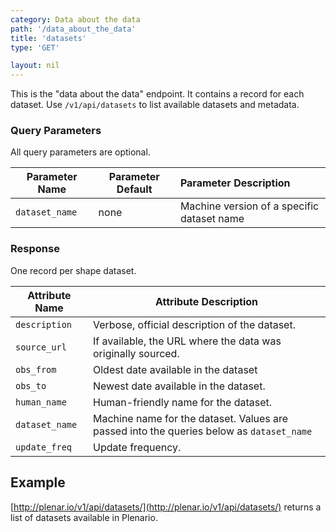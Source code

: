 ```yaml
---
category: Data about the data
path: '/data_about_the_data'
title: 'datasets'
type: 'GET'

layout: nil
---
```


This is the \"data about the data\" endpoint. It contains a record for each dataset. Use `/v1/api/datasets` to list available datasets and metadata.

### Query Parameters

All query parameters are optional.

|Parameter Name  | Parameter Default | Parameter Description|
|--------------- | ----------------- | :---------------------|
|`dataset_name`    | none              | Machine version of a specific dataset name|


### Response

One record per shape dataset.




| **Attribute Name** 	| **Attribute Description**                                                                   	|
|----------------	|------------------------------------------------------------------------------------------	|
| `description`    	| Verbose, official description of the dataset.                                            	|
| `source_url`     	| If available, the URL where the data was originally sourced.                             	|
| `obs_from`       	| Oldest date available in the dataset                                                     	|
| `obs_to`         	| Newest date available in the dataset.                                                    	|
| `human_name`     	| Human-friendly name for the dataset.                                                     	|
| `dataset_name`   	| Machine name for the dataset. Values are passed into the queries below as `dataset_name` 	|
| `update_freq`    	| Update frequency.                                                                        	|


## Example

[http://plenar.io/v1/api/datasets/](http://plenar.io/v1/api/datasets/) returns a list of datasets available in Plenario.
